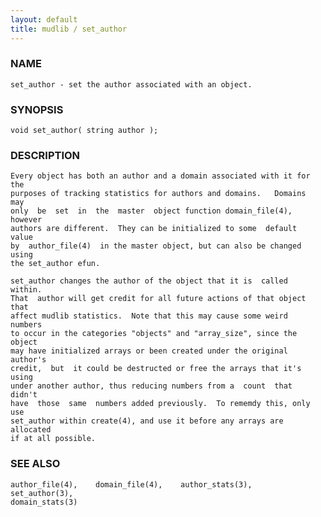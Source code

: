 ```yaml
---
layout: default
title: mudlib / set_author
---
```






### NAME
    set_author - set the author associated with an object.


### SYNOPSIS
    void set_author( string author );


### DESCRIPTION
    Every object has both an author and a domain associated with it for the
    purposes of tracking statistics for authors and domains.   Domains  may
    only  be  set  in  the  master  object function domain_file(4), however
    authors are different.  They can be initialized to some  default  value
    by  author_file(4)  in the master object, but can also be changed using
    the set_author efun.

    set_author changes the author of the object that it is  called  within.
    That  author will get credit for all future actions of that object that
    affect mudlib statistics.  Note that this may cause some weird  numbers
    to occur in the categories "objects" and "array_size", since the object
    may have initialized arrays or been created under the original author's
    credit,  but  it could be destructed or free the arrays that it's using
    under another author, thus reducing numbers from a  count  that  didn't
    have  those  same  numbers added previously.  To rememdy this, only use
    set_author within create(4), and use it before any arrays are allocated
    if at all possible.


### SEE ALSO
    author_file(4),    domain_file(4),    author_stats(3),   set_author(3),
    domain_stats(3)



